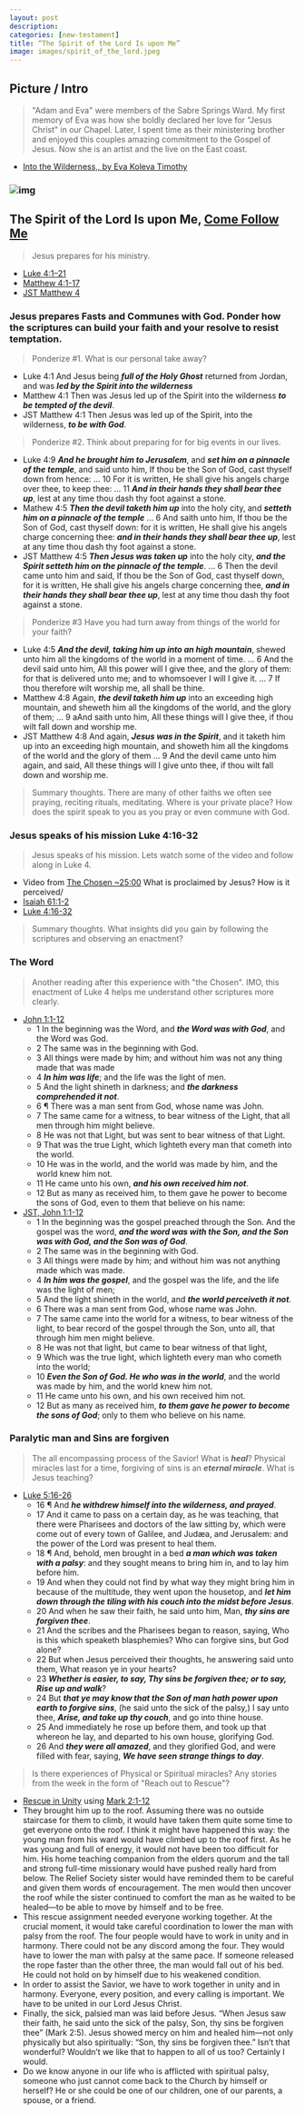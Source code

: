 ```yaml
---
layout: post
description: 
categories: [new-testament]
title: “The Spirit of the Lord Is upon Me”
image: images/spirit_of_the_lord.jpeg
---
```


## Picture / Intro
> "Adam and Eva" were members of the Sabre Springs Ward.  My first memory of Eva was how she boldly declared her love for "Jesus Christ" in our Chapel.   Later, I spent time as their ministering brother and enjoyed this couples amazing commitment to the Gospel of Jesus.  Now she is an artist and the live on the East coast.
- [Into the Wilderness,, by Eva Koleva Timothy](https://www.illumea.com/illuminatio/print_order.asp?indx=45&pic_title=Into%20The%20Wilderness&dir=collection) 

### ![img]({{site.baseurl}}/images/spirit_of_the_lord.jpeg)


## The Spirit of the Lord Is upon Me, [Come Follow Me](https://www.churchofjesuschrist.org/study/manual/come-follow-me-for-individuals-and-families-new-testament-2023/06?lang=eng) 
> Jesus prepares for his ministry.
- [Luke 4:1–21](https://www.churchofjesuschrist.org/study/scriptures/nt/luke/4?lang=eng&id=1-21#p1) 
- [Matthew 4:1-17](https://www.churchofjesuschrist.org/study/scriptures/nt/matt/4?lang=eng&id=1-17#p1)
- [JST Matthew 4](https://www.churchofjesuschrist.org/study/scriptures/jst/jst-matt/4?lang=eng)


### Jesus prepares Fasts and Communes with God.  Ponder how the scriptures can build your faith and your resolve to resist temptation.

> Ponderize #1.  What is our personal take away?
- Luke 4:1 And Jesus being ***full of the Holy Ghost*** returned from Jordan, and was ***led by the Spirit into the wilderness***
- Matthew 4:1 Then was Jesus led up of the Spirit into the wilderness ***to be tempted of the devil***.
- JST Matthew 4:1  Then Jesus was led up of the Spirit, into the wilderness, ***to be with God***.

> Ponderize #2. Think about preparing for for big events in our lives.
- Luke 4:9 ***And he brought him to Jerusalem***, and ***set him on a pinnacle of the temple***, and said unto him, If thou be the Son of God, cast thyself down from hence:   ... 10  For it is written, He shall give his angels charge over thee, to keep thee:   ...   11  ***And in their hands they shall bear thee up***, lest at any time thou dash thy foot against a stone.
- Mathew 4:5 ***Then the devil taketh him up*** into the holy city, and ***setteth him on a pinnacle of the temple*** ...  6  And saith unto him, If thou be the Son of God, cast thyself down: for it is written, He shall give his angels charge concerning thee: ***and in their hands they shall bear thee up***, lest at any time thou dash thy foot against a stone.  
- JST Matthew 4:5 ***Then Jesus was taken up*** into the holy city, ***and the Spirit setteth him on the pinnacle of the temple***.   ...   6  Then the devil came unto him and said, If thou be the Son of God, cast thyself down, for it is written, He shall give his angels charge concerning thee, ***and in their hands they shall bear thee up***, lest at any time thou dash thy foot against a stone.

> Ponderize #3  Have you had turn away from things of the world for your faith?
- Luke 4:5 ***And the devil, taking him up into an high mountain***, shewed unto him all the kingdoms of the world in a moment of time.   ...   6 And the devil said unto him, All this power will I give thee, and the glory of them: for that is delivered unto me; and to whomsoever I will I give it.   ...   7 If thou therefore wilt worship me, all shall be thine.
- Matthew 4:8 Again, ***the devil taketh him up*** into an exceeding high mountain, and sheweth him all the kingdoms of the world, and the glory of them;  ... 9 aAnd saith unto him, All these things will I give thee, if thou wilt fall down and worship me.
- JST Matthew 4:8 And again, ***Jesus was in the Spirit***, and it taketh him up into an exceeding high mountain, and showeth him all the kingdoms of the world and the glory of them   ...   9  And the devil came unto him again, and said, All these things will I give unto thee, if thou wilt fall down and worship me.

> Summary thoughts.  There are many of other faiths we often see praying, reciting rituals, meditating.  Where is your private place?  How does the spirit speak to you as you pray or even commune with God.

### Jesus speaks of his mission Luke 4:16-32
> Jesus speaks of his mission.  Lets watch some of the video and follow along in Luke 4.
- Video from [The Chosen ~25:00](https://www.byutv.org/the-chosen?player-open=true&content-id=0dadaa9f-3a84-415b-ac5e-dbb7c42ea7b7)  What is proclaimed by Jesus?  How is it perceived/
- [Isaiah 61:1-2](https://www.churchofjesuschrist.org/study/scriptures/ot/isa/61?lang=eng&id=1-2#p1)
- [Luke 4:16-32](https://www.churchofjesuschrist.org/study/scriptures/nt/luke/4?lang=eng&id=16-32#p16)

> Summary thoughts.  What insights did you gain by following the scriptures and observing an enactment? 

### The Word
> Another reading after this experience with "the Chosen".   IMO, this enactment of Luke 4 helps me understand other scriptures more clearly. 

- [John 1:1-12](https://www.churchofjesuschrist.org/study/scriptures/nt/john/1?lang=eng&id=p1-p12#p1)
    - 1 In the beginning was the Word, and ***the Word was with God***, and the Word was God.
    - 2 The same was in the beginning with God.
    - 3 All things were made by him; and without him was not any thing made that was made
    - 4 ***In him was life***; and the life was the light of men.
    - 5 And the light shineth in darkness; and ***the darkness comprehended it not***.
    - 6 ¶ There was a man sent from God, whose name was John.
    - 7 The same came for a witness, to bear witness of the Light, that all men through him might believe.
    - 8 He was not that Light, but was sent to bear witness of that Light.
    - 9 That was the true Light, which lighteth every man that cometh into the world.
    - 10 He was in the world, and the world was made by him, and the world knew him not.
    - 11 He came unto his own, ***and his own received him not***.
    - 12 But as many as received him, to them gave he power to become the sons of God, even to them that believe on his name:
- [JST, John 1:1-12](https://www.churchofjesuschrist.org/study/scriptures/jst/jst-john/1?lang=eng&id=p1-p12#p1)
    - 1 In the beginning was the gospel preached through the Son. And the gospel was the word, ***and the word was with the Son, and the Son was with God, and the Son was of God***.
    - 2 The same was in the beginning with God.
    - 3 All things were made by him; and without him was not anything made which was made.
    - 4 ***In him was the gospel***, and the gospel was the life, and the life was the light of men;
    - 5 And the light shineth in the world, and ***the world perceiveth it not***.
    - 6 There was a man sent from God, whose name was John.
    - 7 The same came into the world for a witness, to bear witness of the light, to bear record of the gospel through the Son, unto all, that through him men might believe.
    - 8 He was not that light, but came to bear witness of that light,
    - 9 Which was the true light, which lighteth every man who cometh into the world;
    - 10 ***Even the Son of God. He who was in the world***, and the world was made by him, and the world knew him not.
    - 11 He came unto his own, and his own received him not.
    - 12 But as many as received him, ***to them gave he power to become the sons of God***; only to them who believe on his name.


### Paralytic man and Sins are forgiven
> The all encompassing process of the Savior!  What is ***heal***?  Physical miracles last for a time, forgiving of sins is an ***eternal miracle***.  What is Jesus teaching?

- [Luke 5:16-26](https://www.churchofjesuschrist.org/study/scriptures/nt/luke/5?lang=eng&id=p16-p26#p16
)
    - 16 ¶ And ***he withdrew himself into the wilderness, and prayed***.
    - 17 And it came to pass on a certain day, as he was teaching, that there were Pharisees and doctors of the law sitting by, which were come out of every town of Galilee, and Judæa, and Jerusalem: and the power of the Lord was present to heal them.
    - 18 ¶ And, behold, men brought in a bed ***a man which was taken with a palsy***: and they sought means to bring him in, and to lay him before him.
    - 19 And when they could not find by what way they might bring him in because of the multitude, they went upon the housetop, and ***let him down through the tiling with his couch into the midst before Jesus***.
    - 20 And when he saw their faith, he said unto him, Man, ***thy sins are forgiven thee***.
    - 21 And the scribes and the Pharisees began to reason, saying, Who is this which speaketh blasphemies? Who can forgive sins, but God alone?
    - 22 But when Jesus perceived their thoughts, he answering said unto them, What reason ye in your hearts?
    - 23 ***Whether is easier, to say, Thy sins be forgiven thee; or to say, Rise up and walk***?
    - 24 But ***that ye may know that the Son of man hath power upon earth to forgive sins***, (he said unto the sick of the palsy,) I say unto thee, ***Arise, and take up thy couch***, and go into thine house.
    - 25 And immediately he rose up before them, and took up that whereon he lay, and departed to his own house, glorifying God.
    - 26 And ***they were all amazed***, and they glorified God, and were filled with fear, saying, ***We have seen strange things to day***.

> Is there experiences of Physical or Spiritual miracles?  Any stories from the week in the form of "Reach out to Rescue"?
- [Rescue in Unity](https://www.churchofjesuschrist.org/study/general-conference/2014/10/rescue-in-unity?lang=eng&id=p9-p13#p9) using [Mark 2:1-12](https://www.churchofjesuschrist.org/study/scriptures/nt/mark/2?lang=eng&id=p1-p12#p1)
- They brought him up to the roof. Assuming there was no outside staircase for them to climb, it would have taken them quite some time to get everyone onto the roof. I think it might have happened this way: the young man from his ward would have climbed up to the roof first. As he was young and full of energy, it would not have been too difficult for him. His home teaching companion from the elders quorum and the tall and strong full-time missionary would have pushed really hard from below. The Relief Society sister would have reminded them to be careful and given them words of encouragement. The men would then uncover the roof while the sister continued to comfort the man as he waited to be healed—to be able to move by himself and to be free.
- This rescue assignment needed everyone working together. At the crucial moment, it would take careful coordination to lower the man with palsy from the roof. The four people would have to work in unity and in harmony. There could not be any discord among the four. They would have to lower the man with palsy at the same pace. If someone released the rope faster than the other three, the man would fall out of his bed. He could not hold on by himself due to his weakened condition.
- In order to assist the Savior, we have to work together in unity and in harmony. Everyone, every position, and every calling is important. We have to be united in our Lord Jesus Christ.
- Finally, the sick, palsied man was laid before Jesus. “When Jesus saw their faith, he said unto the sick of the palsy, Son, thy sins be forgiven thee” (Mark 2:5). Jesus showed mercy on him and healed him—not only physically but also spiritually: “Son, thy sins be forgiven thee.” Isn’t that wonderful? Wouldn’t we like that to happen to all of us too? Certainly I would.
- Do we know anyone in our life who is afflicted with spiritual palsy, someone who just cannot come back to the Church by himself or herself? He or she could be one of our children, one of our parents, a spouse, or a friend.

